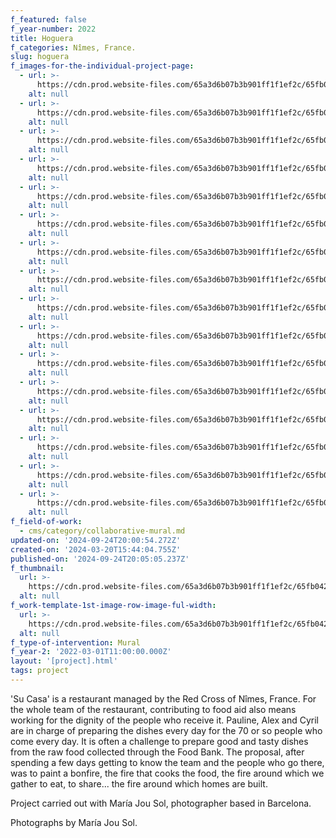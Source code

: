 ```yaml
---
f_featured: false
f_year-number: 2022
title: Hoguera
f_categories: Nîmes, France.
slug: hoguera
f_images-for-the-individual-project-page:
  - url: >-
      https://cdn.prod.website-files.com/65a3d6b07b3b901ff1f1ef2c/65fb042195ec49b2aa08dbe9_Maria%20Jou%20Sol-14.jpg
    alt: null
  - url: >-
      https://cdn.prod.website-files.com/65a3d6b07b3b901ff1f1ef2c/65fb042115b8d34577f04f59_Maria%20Jou%20Sol-15.jpg
    alt: null
  - url: >-
      https://cdn.prod.website-files.com/65a3d6b07b3b901ff1f1ef2c/65fb042095ec49b2aa08d974_Maria%20Jou%20Sol-16.jpg
    alt: null
  - url: >-
      https://cdn.prod.website-files.com/65a3d6b07b3b901ff1f1ef2c/65fb0422cb2f0c7f1ee32d47_Maria%20Jou%20Sol-18.jpg
    alt: null
  - url: >-
      https://cdn.prod.website-files.com/65a3d6b07b3b901ff1f1ef2c/65fb041fc7a8963b0b82f777_Maria%20Jou%20Sol-19.jpg
    alt: null
  - url: >-
      https://cdn.prod.website-files.com/65a3d6b07b3b901ff1f1ef2c/65fb0420ae08a7e9abefee8d_Maria%20Jou%20Sol-20.jpg
    alt: null
  - url: >-
      https://cdn.prod.website-files.com/65a3d6b07b3b901ff1f1ef2c/65fb043aec44414583739b08_Maria%20Jou%20Sol-25.jpg
    alt: null
  - url: >-
      https://cdn.prod.website-files.com/65a3d6b07b3b901ff1f1ef2c/65fb042154dc13e628b675df_Maria%20Jou%20Sol-27.jpg
    alt: null
  - url: >-
      https://cdn.prod.website-files.com/65a3d6b07b3b901ff1f1ef2c/65fb041cb35c228bd183b1ea_Maria%20Jou%20Sol-29.jpg
    alt: null
  - url: >-
      https://cdn.prod.website-files.com/65a3d6b07b3b901ff1f1ef2c/65fb04201e18f42e0bf09be4_Maria%20Jou%20Sol-36.jpg
    alt: null
  - url: >-
      https://cdn.prod.website-files.com/65a3d6b07b3b901ff1f1ef2c/65fb041bf28242a1f10f9551_Maria%20Jou%20Sol-43.jpg
    alt: null
  - url: >-
      https://cdn.prod.website-files.com/65a3d6b07b3b901ff1f1ef2c/65fb041b9a34bf75db406810_Maria%20Jou%20Sol-49.jpg
    alt: null
  - url: >-
      https://cdn.prod.website-files.com/65a3d6b07b3b901ff1f1ef2c/65fb041c9a78808f106167b6_Maria%20Jou%20Sol-58.jpg
    alt: null
  - url: >-
      https://cdn.prod.website-files.com/65a3d6b07b3b901ff1f1ef2c/65fb041c8b1bc4e21a028167_Maria%20Jou%20Sol-67.jpg
    alt: null
  - url: >-
      https://cdn.prod.website-files.com/65a3d6b07b3b901ff1f1ef2c/65fb041cec44414583739ae2_Maria%20Jou%20Sol-72.jpg
    alt: null
  - url: >-
      https://cdn.prod.website-files.com/65a3d6b07b3b901ff1f1ef2c/65fb041cb1ccdb22f72797e0_Maria%20Jou%20Sol-76.jpg
    alt: null
f_field-of-work:
  - cms/category/collaborative-mural.md
updated-on: '2024-09-24T20:00:54.272Z'
created-on: '2024-03-20T15:44:04.755Z'
published-on: '2024-09-24T20:05:05.237Z'
f_thumbnail:
  url: >-
    https://cdn.prod.website-files.com/65a3d6b07b3b901ff1f1ef2c/65fb042115b8d34577f04f59_Maria%20Jou%20Sol-15.jpg
  alt: null
f_work-template-1st-image-row-image-ful-width:
  url: >-
    https://cdn.prod.website-files.com/65a3d6b07b3b901ff1f1ef2c/65fb042392d8e66303680313_Maria%20Jou%20Sol-8.jpg
  alt: null
f_type-of-intervention: Mural
f_year-2: '2022-03-01T11:00:00.000Z'
layout: '[project].html'
tags: project
---
```


'Su Casa' is a restaurant managed by the Red Cross of Nîmes, France. For the whole team of the restaurant, contributing to food aid also means working for the dignity of the people who receive it. Pauline, Alex and Cyril are in charge of preparing the dishes every day for the 70 or so people who come every day. It is often a challenge to prepare good and tasty dishes from the raw food collected through the Food Bank. The proposal, after spending a few days getting to know the team and the people who go there, was to paint a bonfire, the fire that cooks the food, the fire around which we gather to eat, to share... the fire around which homes are built.

Project carried out with María Jou Sol, photographer based in Barcelona.

Photographs by María Jou Sol.
